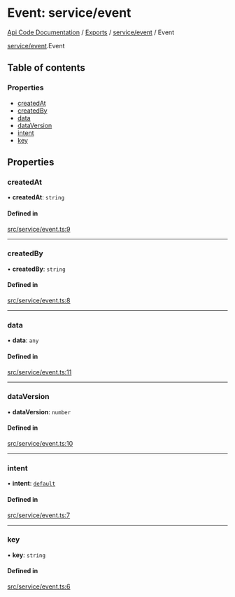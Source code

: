 # Event: service/event
[Api Code Documentation](../README.md) / [Exports](../modules.md) / [service/event](../modules/service_event.md) / Event

[service/event](../modules/service_event.md).Event

## Table of contents

### Properties

- [createdAt](service_event.Event.md#createdat)
- [createdBy](service_event.Event.md#createdby)
- [data](service_event.Event.md#data)
- [dataVersion](service_event.Event.md#dataversion)
- [intent](service_event.Event.md#intent)
- [key](service_event.Event.md#key)

## Properties

### createdAt

• **createdAt**: `string`

#### Defined in

[src/service/event.ts:9](https://github.com/openkfw/TruBudget/blob/c993c60c/api/src/service/event.ts#L9)

___

### createdBy

• **createdBy**: `string`

#### Defined in

[src/service/event.ts:8](https://github.com/openkfw/TruBudget/blob/c993c60c/api/src/service/event.ts#L8)

___

### data

• **data**: `any`

#### Defined in

[src/service/event.ts:11](https://github.com/openkfw/TruBudget/blob/c993c60c/api/src/service/event.ts#L11)

___

### dataVersion

• **dataVersion**: `number`

#### Defined in

[src/service/event.ts:10](https://github.com/openkfw/TruBudget/blob/c993c60c/api/src/service/event.ts#L10)

___

### intent

• **intent**: [`default`](../modules/authz_intents.md#default)

#### Defined in

[src/service/event.ts:7](https://github.com/openkfw/TruBudget/blob/c993c60c/api/src/service/event.ts#L7)

___

### key

• **key**: `string`

#### Defined in

[src/service/event.ts:6](https://github.com/openkfw/TruBudget/blob/c993c60c/api/src/service/event.ts#L6)
